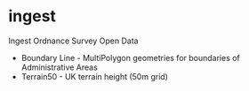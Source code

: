 # ingest
Ingest Ordnance Survey Open Data

* Boundary Line - MultiPolygon geometries for boundaries of Administrative Areas
* Terrain50 - UK terrain height (50m grid)
